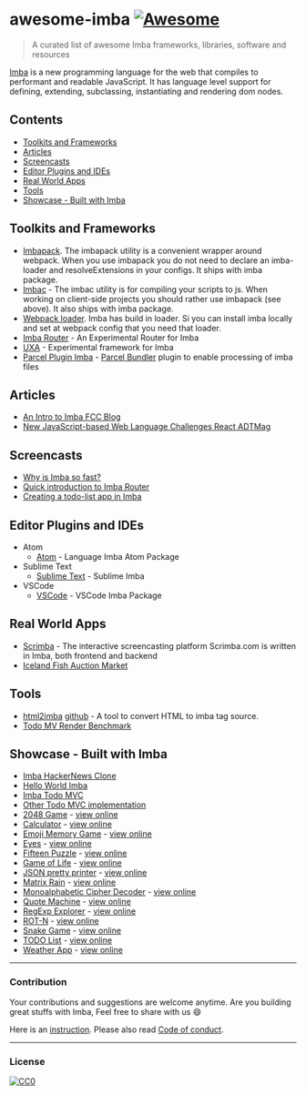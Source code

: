 # awesome-imba [![Awesome](https://cdn.rawgit.com/sindresorhus/awesome/d7305f38d29fed78fa85652e3a63e154dd8e8829/media/badge.svg)](https://github.com/sindresorhus/awesome)

> A curated list of awesome Imba frameworks, libraries, software and resources

[Imba](https://github.com/imba/imba) is a new programming language for the web that compiles to performant and readable 
JavaScript. It has language level support for defining, extending, subclassing, instantiating and rendering dom nodes.

## Contents
- [Toolkits and Frameworks](#toolkits-and-frameworks)
- [Articles](#articles)
- [Screencasts](#screencasts)
- [Editor Plugins and IDEs](#editor-plugins-and-ides)
- [Real World Apps](#real-world-apps)
- [Tools](#tools)
- [Showcase - Built with Imba](#showcase---built-with-imba)

## Toolkits and Frameworks

- [Imbapack](https://github.com/imba/imba/blob/master/bin/imbapack). The imbapack utility is a convenient wrapper around webpack. When you use imbapack you do not need to declare an imba-loader and resolveExtensions in your configs. It ships with imba package.
- [Imbac](https://github.com/imba/imba/blob/master/bin/imbac) - The imbac utility is for compiling your scripts to js. When working on client-side projects you should rather use imbapack (see above). It also ships with imba package.
- [Webpack loader](https://github.com/imba/imba/blob/master/loader.js). Imba has build in loader. Si you can install imba locally and set at webpack config that you need that loader.
- [Imba Router](https://github.com/somebee/imba-router) - An Experimental Router for Imba
- [UXA](https://github.com/somebee/uxa) - Experimental framework for Imba
- [Parcel Plugin Imba](https://github.com/imba/parcel-plugin-imba) - [Parcel Bundler](https://parceljs.org/) plugin to enable 
processing of imba files

## Articles

- [An Intro to Imba FCC Blog](https://github.com/koolamusic/awesome-imba)
- [New JavaScript-based Web Language Challenges React ADTMag](https://adtmag.com/articles/2016/01/14/imba-web-language.aspx)

## Screencasts
- [Why is Imba so fast?](https://scrimba.com/p/pJkZsB/c6B9rAM)
- [Quick introduction to Imba Router](https://scrimba.com/playlist/pMvYcg)
- [Creating a todo-list app in Imba](https://scrimba.com/p/pDzDSZ/cRvRMSB)


## Editor Plugins and IDEs

* Atom
	* [Atom](http://github.com/somebee/language-imba) - Language Imba Atom Package
* Sublime Text
	* [Sublime Text](http://github.com/somebee/sublime-imba) - Sublime Imba
* VSCode
	* [VSCode](http://github.com/somebee/vscode-imba) - VSCode Imba Package

## Real World Apps

- [Scrimba](http://scrimba.com) - The interactive screencasting platform Scrimba.com is written in Imba, both frontend and backend
- [Iceland Fish Auction Market](https://rsf.is)

## Tools

- [html2imba](http://konsumer.js.org/html2imba/) [github](https://github.com/konsumer/html2imba) - A tool to convert HTML to imba tag source.
- [Todo MV Render Benchmark](https://github.com/somebee/todomvc-render-benchmark)

## Showcase - Built with Imba

- [Imba HackerNews Clone](https://github.com/SamirHodzic/imba-capacitor-hn)
- [Hello World Imba](https://github.com/imba/hello-world-imba)
- [Imba Todo MVC](https://github.com/somebee/todomvc-imba)
- [Other Todo MVC implementation](https://github.com/shapkarin/imba-todo)
- [2048 Game](https://github.com/taw/imba-2048) - [view online](https://taw.github.io/imba-2048)
- [Calculator](https://github.com/taw/imba-calculator) - [view online](https://taw.github.io/imba-calculator) 
- [Emoji Memory Game](https://github.com/taw/imba-emoji-memory) - [view online](https://taw.github.io/imba-emoji-memory) 
- [Eyes](https://github.com/taw/imba-eyes) - [view online](https://taw.github.io/imba-eyes) 
- [Fifteen Puzzle](https://github.com/taw/imba-fifteen) - [view online](https://taw.github.io/imba-fifteen) 
- [Game of Life](https://github.com/taw/imba-game-of-life) - [view online](https://taw.github.io/imba-game-of-life)
- [JSON pretty printer](https://github.com/taw/imba-json-beautifier) - [view online](https://taw.github.io/imba-json-beautifier) 
- [Matrix Rain](https://github.com/taw/imba-matrix-rain) - [view online](https://taw.github.io/imba-matrix-rain) 
- [Monoalphabetic Cipher Decoder](https://github.com/taw/imba-monoalphabetic) - [view online](https://taw.github.io/imba-monoalphabetic) 
- [Quote Machine](https://github.com/taw/imba-quote-machine) - [view online](https://taw.github.io/imba-quote-machine) 
- [RegExp Explorer](https://github.com/taw/imba-regexp-explorer) - [view online](https://taw.github.io/imba-regexp-explorer)
- [ROT-N](https://github.com/taw/imba-rotn) - [view online](https://taw.github.io/imba-rotn)
- [Snake Game](https://github.com/taw/imba-snake) - [view online](https://taw.github.io/imba-snake)
- [TODO List](https://github.com/taw/imba-todo-list) - [view online](https://taw.github.io/imba-todo-list)
- [Weather App](https://github.com/taw/imba-weather) - [view online](https://taw.github.io/imba-weather)


---
### Contribution
Your contributions and suggestions are welcome anytime. Are you building great stuffs with Imba, Feel free to share with 
us :smile: 

Here is an [instruction](.github/CONTRIBUTING.md). Please also read [Code of conduct](.github/CODE_OF_CONDUCT.md).

---

### License
[![CC0](http://mirrors.creativecommons.org/presskit/buttons/88x31/svg/cc-zero.svg)](http://creativecommons.org/publicdomain/zero/1.0/)
